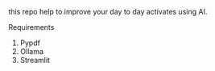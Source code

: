 this repo help to improve your day to day activates using AI.

Requirements
1. Pypdf
2. Ollama
3. Streamlit
   
   
